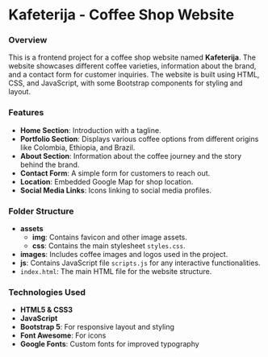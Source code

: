 # Kafeterija - Coffee Shop Website

### Overview
This is a frontend project for a coffee shop website named **Kafeterija**. The website showcases different coffee varieties, information about the brand, and a contact form for customer inquiries. The website is built using HTML, CSS, and JavaScript, with some Bootstrap components for styling and layout.

### Features
- **Home Section**: Introduction with a tagline.
- **Portfolio Section**: Displays various coffee options from different origins like Colombia, Ethiopia, and Brazil.
- **About Section**: Information about the coffee journey and the story behind the brand.
- **Contact Form**: A simple form for customers to reach out.
- **Location**: Embedded Google Map for shop location.
- **Social Media Links**: Icons linking to social media profiles.

### Folder Structure
- **assets**
  - **img**: Contains favicon and other image assets.
  - **css**: Contains the main stylesheet `styles.css`.
- **images**: Includes coffee images and logos used in the project.
- **js**: Contains JavaScript file `scripts.js` for any interactive functionalities.
- `index.html`: The main HTML file for the website structure.

### Technologies Used
- **HTML5 & CSS3**
- **JavaScript**
- **Bootstrap 5**: For responsive layout and styling
- **Font Awesome**: For icons
- **Google Fonts**: Custom fonts for improved typography

